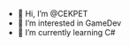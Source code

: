 - 👋 Hi, I’m @CEKPET
- 👀 I’m interested in GameDev
- 🌱 I’m currently learning C#

<!---
CEKPET/CEKPET is a ✨ special ✨ repository because its `README.md` (this file) appears on your GitHub profile.
You can click the Preview link to take a look at your changes.
--->
